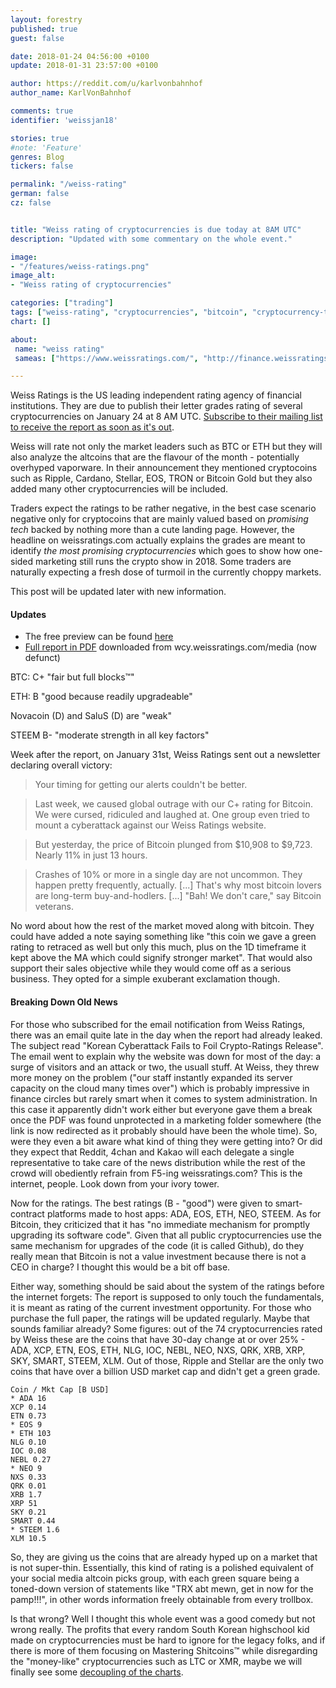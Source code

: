 ```yaml
---
layout: forestry
published: true
guest: false

date: 2018-01-24 04:56:00 +0100
update: 2018-01-31 23:57:00 +0100

author: https://reddit.com/u/karlvonbahnhof
author_name: KarlVonBahnhof

comments: true
identifier: 'weissjan18'

stories: true
#note: 'Feature'
genres: Blog
tickers: false

permalink: "/weiss-rating"
german: false
cz: false


title: "Weiss rating of cryptocurrencies is due today at 8AM UTC"
description: "Updated with some commentary on the whole event."

image:
- "/features/weiss-ratings.png"
image_alt:
- "Weiss rating of cryptocurrencies"

categories: ["trading"]
tags: ["weiss-rating", "cryptocurrencies", "bitcoin", "cryptocurrency-trading", "mainstream-finance"]
chart: []

about:
 name: "weiss rating"
 sameas: ["https://www.weissratings.com/", "http://finance.weissratings.com/crypto/"]

---
```


Weiss Ratings is the US leading independent rating agency of financial institutions. They are due to publish their letter grades rating of several cryptocurrencies on January 24 at 8 AM UTC. [Subscribe to their mailing list to receive the report as soon as it's out](http://finance.weissratings.com/crypto/).

Weiss will rate not only the market leaders such as BTC or ETH but they will also analyze the altcoins that are the flavour of the month - potentially overhyped vaporware. In their announcement they mentioned cryptocoins such as Ripple, Cardano, Stellar, EOS, TRON or Bitcoin Gold but they also added many other cryptocurrencies will be included.

Traders expect the ratings to be rather negative, in the best case scenario negative only for cryptocoins that are mainly valued based on *promising tech* backed by nothing more than a cute landing page. However, the headline on weissratings.com actually explains the grades are meant to identify *the most promising cryptocurrencies* which goes to show how one-sided marketing still runs the crypto show in 2018. Some traders are naturally expecting a fresh dose of turmoil in the currently choppy markets.

This post will be updated later with new information.

#### Updates

* The free preview can be found [here](http://archive.is/F5fo8)
* [Full report in PDF](/features/2018/Weiss-Cryptocurrency-Ratings.pdf) downloaded from wcy.weissratings.com/media (now defunct)

BTC: C+ "fair but full blocks&trade;"

ETH: B "good because readily upgradeable"

Novacoin (D) and SaluS (D) are "weak"

STEEM B- "moderate strength in all key factors"

Week after the report, on January 31st, Weiss Ratings sent out a newsletter declaring overall victory:

> Your timing for getting our  alerts couldn't be better.

> Last week, we caused global outrage with our C+ rating for Bitcoin. We were cursed, ridiculed and laughed at. One group even tried to mount a cyberattack against our Weiss Ratings website.

> But yesterday, the price of Bitcoin plunged from $10,908 to $9,723. Nearly 11% in just 13 hours.

> Crashes of 10% or more in a single day are not uncommon. They happen pretty frequently, actually. [...] That's why most bitcoin lovers are  long-term buy-and-hodlers. [...] "Bah! We don't care," say Bitcoin veterans.

No word about how the rest of the market moved along with bitcoin. They could have added a note saying something like "this coin we gave a green rating to retraced as well but only this much, plus on the 1D timeframe it kept above the MA which could signify stronger market". That would also support their sales objective while they would come off as a serious business. They opted for a simple exuberant exclamation though.


#### Breaking Down Old News

For those who subscribed for the email notification from Weiss Ratings, there was an email quite late in the day when the report had already leaked. The subject read "Korean Cyberattack Fails to Foil Crypto-Ratings Release". The email went to explain why the website was down for most of the day: a surge of visitors and an attack or two, the usuall stuff. At Weiss, they threw more money on the problem ("our staff instantly expanded its server capacity on the cloud many times over") which is probably impressive in finance circles but rarely smart when it comes to system administration. In this case it apparently didn't work either but everyone gave them a break once the PDF was found unprotected in a marketing folder somewhere (the link is now redirected as it probably should have been the whole time). So, were they even a bit aware what kind of thing they were getting into? Or did they expect that Reddit, 4chan and Kakao will each delegate a single representative to take care of the news distribution while the rest of the crowd will obediently refrain from F5-ing weissratings.com? This is the internet, people. Look down from your ivory tower.

Now for the ratings. The best ratings (B - "good") were given to smart-contract platforms made to host apps: ADA, EOS, ETH, NEO, STEEM. As for Bitcoin, they criticized that it has "no immediate mechanism for promptly upgrading its software code". Given that all public cryptocurrencies use the same mechanism for upgrades of the code (it is called Github), do they really mean that Bitcoin is not a value investment because there is not a CEO in charge? I thought this would be a bit off base.

Either way, something should be said about the system of the ratings before the internet forgets: The report is supposed to only touch the fundamentals, it is meant as rating of the current investment opportunity. For those who purchase the full paper, the ratings will be updated regularly. Maybe that sounds familiar already? Some figures: out of the 74 cryptocurrencies rated by Weiss these are the coins that have 30-day change at or over 25% - ADA, XCP, ETN, EOS, ETH, NLG, IOC, NEBL, NEO, NXS, QRK, XRB, XRP, SKY, SMART, STEEM, XLM. Out of those, Ripple and Stellar are the only two coins that have over a billion USD market cap and didn't get a green grade.

```
Coin / Mkt Cap [B USD]
* ADA 16
XCP 0.14
ETN 0.73
* EOS 9
* ETH 103
NLG 0.10
IOC 0.08
NEBL 0.27
* NEO 9
NXS 0.33
QRK 0.01
XRB 1.7
XRP 51
SKY 0.21
SMART 0.44
* STEEM 1.6
XLM 10.5

```  

So, they are giving us the coins that are already hyped up on a market that is not super-thin. Essentially, this kind of rating is a polished equivalent of your social media altcoin picks group, with each green square being a toned-down version of statements like "TRX abt mewn, get in now for the pamp!!!", in other words information freely obtainable from every trollbox.

Is that wrong? Well I thought this whole event was a good comedy but not wrong really. The profits that every random South Korean highschool kid made on cryptocurrencies must be hard to ignore for the legacy folks, and if there is more of them focusing on Mastering Shitcoins&trade; while disregarding the "money-like" cryptocurrencies such as LTC or XMR, maybe we will finally see some [decoupling of the charts](https://twitter.com/lowstrife/status/955189592705024000/photo/1?ref_src=twsrc%5Etfw&ref_url=https%3A%2F%2Fwww.quora.com%2Fprofile%2FJM-T-6).
